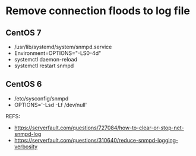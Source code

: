 # Remove connection floods to log file

## CentOS 7
- /usr/lib/systemd/system/snmpd.service
- Environment=OPTIONS="-LS0-4d"
- systemctl daemon-reload
- systemctl restart snmpd

## CentOS 6
- /etc/sysconfig/snmpd
- OPTIONS='-Lsd -Lf /dev/null'


REFS:
- https://serverfault.com/questions/727084/how-to-clear-or-stop-net-snmpd-log
- https://serverfault.com/questions/310640/reduce-snmpd-logging-verbosity
